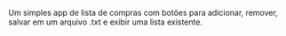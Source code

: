 Um simples app de lista de compras com botões para adicionar, remover, salvar em um arquivo .txt e exibir uma lista existente.
